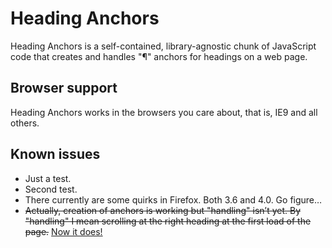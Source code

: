 
Heading Anchors
===============

Heading Anchors is a self-contained, library-agnostic chunk of JavaScript code that creates and handles "¶" anchors for headings on a web page.


Browser support
---------------

Heading Anchors works in the browsers you care about, that is, IE9 and all others.


Known issues
------------

- Just a test.
- Second test.
- There currently are some quirks in Firefox. Both 3.6 and 4.0. Go figure…
- <del>Actually, creation of anchors is working but "handling" isn’t yet. By "handling" I mean scrolling at the right heading at the first load of the page.</del> <ins>Now it does!</ins>